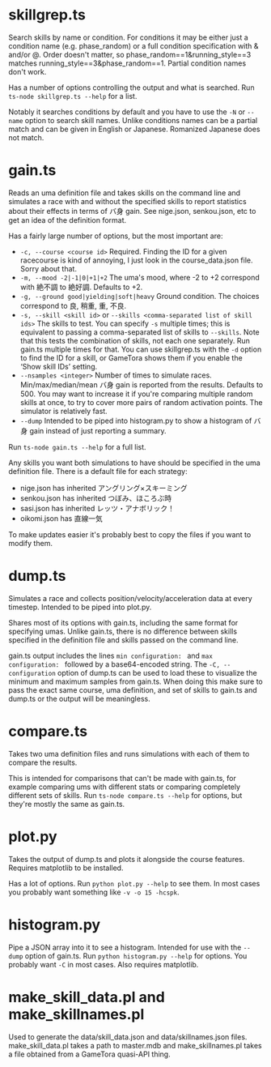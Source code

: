 # skillgrep.ts

Search skills by name or condition. For conditions it may be either just a condition name (e.g. phase_random) or a full condition specification with & and/or @. Order doesn't matter, so phase_random==1&running_style==3 matches running_style==3&phase_random==1. Partial condition names don't work.

Has a number of options controlling the output and what is searched. Run `ts-node skillgrep.ts --help` for a list.

Notably it searches conditions by default and you have to use the `-N` or `--name` option to search skill names. Unlike conditions names can be a partial match and can be given in English or Japanese. Romanized Japanese does not match.

# gain.ts

Reads an uma definition file and takes skills on the command line and simulates a race with and without the specified skills to report statistics about their effects in terms of バ身 gain. See nige.json, senkou.json, etc to get an idea of the definition format.

Has a fairly large number of options, but the most important are:

- `-c, --course <course id>` Required. Finding the ID for a given racecourse is kind of annoying, I just look in the course_data.json file. Sorry about that.
- `-m, --mood -2|-1|0|+1|+2` The uma's mood, where -2 to +2 correspond with 絶不調 to 絶好調. Defaults to +2.
- `-g, --ground good|yielding|soft|heavy` Ground condition. The choices correspond to 良, 稍重, 重, 不良.
- `-s, --skill <skill id>` or `--skills <comma-separated list of skill ids>` The skills to test. You can specify `-s` multiple times; this is equivalent to passing a comma-separated list of skills to `--skills`. Note that this tests the combination of skills, not each one separately. Run gain.ts multiple times for that. You can use skillgrep.ts with the `-d` option to find the ID for a skill, or GameTora shows them if you enable the ‘Show skill IDs’ setting.
- `--nsamples <integer>` Number of times to simulate races. Min/max/median/mean バ身 gain is reported from the results. Defaults to 500. You may want to increase it if you're comparing multiple random skills at once, to try to cover more pairs of random activation points. The simulator is relatively fast.
- `--dump` Intended to be piped into histogram.py to show a histogram of バ身 gain instead of just reporting a summary.

Run `ts-node gain.ts --help` for a full list.

Any skills you want both simulations to have should be specified in the uma definition file. There is a default file for each strategy:

- nige.json has inherited アングリング×スキーミング
- senkou.json has inherited つぼみ、ほころぶ時
- sasi.json has inherited レッツ・アナボリック！
- oikomi.json has 直線一気

To make updates easier it's probably best to copy the files if you want to modify them.

# dump.ts

Simulates a race and collects position/velocity/acceleration data at every timestep. Intended to be piped into plot.py.

Shares most of its options with gain.ts, including the same format for specifying umas. Unlike gain.ts, there is no difference between skills specified in the definition file and skills passed on the command line.

gain.ts output includes the lines `min configuration: ` and `max configuration: ` followed by a base64-encoded string. The `-C, --configuration` option of dump.ts can be used to load these to visualize the minimum and maximum samples from gain.ts. When doing this make sure to pass the exact same course, uma definition, and set of skills to gain.ts and dump.ts or the output will be meaningless.

# compare.ts

Takes two uma definition files and runs simulations with each of them to compare the results.

This is intended for comparisons that can't be made with gain.ts, for example comparing ums with different stats or comparing completely different sets of skills. Run `ts-node compare.ts --help` for options, but they're mostly the same as gain.ts.

# plot.py

Takes the output of dump.ts and plots it alongside the course features. Requires matplotlib to be installed.

Has a lot of options. Run `python plot.py --help` to see them. In most cases you probably want something like `-v -o 15 -hcspk`.

# histogram.py

Pipe a JSON array into it to see a histogram. Intended for use with the `--dump` option of gain.ts. Run `python histogram.py --help` for options. You probably want `-C` in most cases. Also requires matplotlib.

# make_skill_data.pl and make_skillnames.pl

Used to generate the data/skill_data.json and data/skillnames.json files. make_skill_data.pl takes a path to master.mdb and make_skillnames.pl takes a file obtained from a GameTora quasi-API thing.
